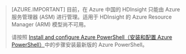 > [AZURE.IMPORTANT] 目前，在 Azure 中国的 HDInsight 只能由 Azure 服务管理器 (ASM) 进行管理。适用于 HDInsight 的 Azure Resource Manager (ARM) 模型尚不可用。<p>请按照 [Install and configure Azure PowerShell（安装和配置 Azure PowerShell）](/documentation/articles/powershell-install-configure/)中的步骤安装最新版的 Azure PowerShell。

<!---HONumber=Mooncake_0530_2016-->